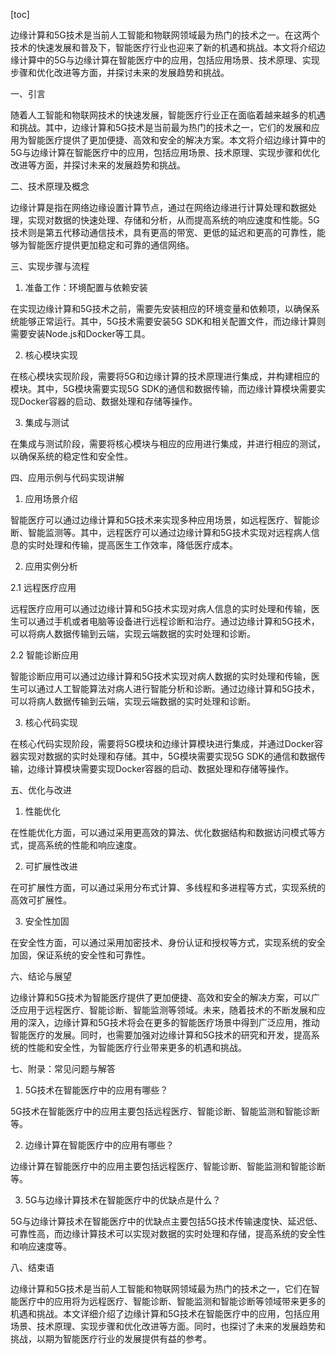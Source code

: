 
[toc]                    
                
                
边缘计算和5G技术是当前人工智能和物联网领域最为热门的技术之一。在这两个技术的快速发展和普及下，智能医疗行业也迎来了新的机遇和挑战。本文将介绍边缘计算中的5G与边缘计算在智能医疗中的应用，包括应用场景、技术原理、实现步骤和优化改进等方面，并探讨未来的发展趋势和挑战。

一、引言

随着人工智能和物联网技术的快速发展，智能医疗行业正在面临着越来越多的机遇和挑战。其中，边缘计算和5G技术是当前最为热门的技术之一，它们的发展和应用为智能医疗提供了更加便捷、高效和安全的解决方案。本文将介绍边缘计算中的5G与边缘计算在智能医疗中的应用，包括应用场景、技术原理、实现步骤和优化改进等方面，并探讨未来的发展趋势和挑战。

二、技术原理及概念

边缘计算是指在网络边缘设置计算节点，通过在网络边缘进行计算处理和数据处理，实现对数据的快速处理、存储和分析，从而提高系统的响应速度和性能。5G技术则是第五代移动通信技术，具有更高的带宽、更低的延迟和更高的可靠性，能够为智能医疗提供更加稳定和可靠的通信网络。

三、实现步骤与流程

1. 准备工作：环境配置与依赖安装

在实现边缘计算和5G技术之前，需要先安装相应的环境变量和依赖项，以确保系统能够正常运行。其中，5G技术需要安装5G SDK和相关配置文件，而边缘计算则需要安装Node.js和Docker等工具。

2. 核心模块实现

在核心模块实现阶段，需要将5G和边缘计算的技术原理进行集成，并构建相应的模块。其中，5G模块需要实现5G SDK的通信和数据传输，而边缘计算模块需要实现Docker容器的启动、数据处理和存储等操作。

3. 集成与测试

在集成与测试阶段，需要将核心模块与相应的应用进行集成，并进行相应的测试，以确保系统的稳定性和安全性。

四、应用示例与代码实现讲解

1. 应用场景介绍

智能医疗可以通过边缘计算和5G技术来实现多种应用场景，如远程医疗、智能诊断、智能监测等。其中，远程医疗可以通过边缘计算和5G技术实现对远程病人信息的实时处理和传输，提高医生工作效率，降低医疗成本。

2. 应用实例分析

2.1 远程医疗应用

远程医疗应用可以通过边缘计算和5G技术实现对病人信息的实时处理和传输，医生可以通过手机或者电脑等设备进行远程诊断和治疗。通过边缘计算和5G技术，可以将病人数据传输到云端，实现云端数据的实时处理和诊断。

2.2 智能诊断应用

智能诊断应用可以通过边缘计算和5G技术实现对病人数据的实时处理和传输，医生可以通过人工智能算法对病人进行智能分析和诊断。通过边缘计算和5G技术，可以将病人数据传输到云端，实现云端数据的实时处理和诊断。

3. 核心代码实现

在核心代码实现阶段，需要将5G模块和边缘计算模块进行集成，并通过Docker容器实现对数据的实时处理和存储。其中，5G模块需要实现5G SDK的通信和数据传输，边缘计算模块需要实现Docker容器的启动、数据处理和存储等操作。

五、优化与改进

1. 性能优化

在性能优化方面，可以通过采用更高效的算法、优化数据结构和数据访问模式等方式，提高系统的性能和响应速度。

2. 可扩展性改进

在可扩展性方面，可以通过采用分布式计算、多线程和多进程等方式，实现系统的高效可扩展性。

3. 安全性加固

在安全性方面，可以通过采用加密技术、身份认证和授权等方式，实现系统的安全加固，保证系统的安全性和可靠性。

六、结论与展望

边缘计算和5G技术为智能医疗提供了更加便捷、高效和安全的解决方案，可以广泛应用于远程医疗、智能诊断、智能监测等领域。未来，随着技术的不断发展和应用的深入，边缘计算和5G技术将会在更多的智能医疗场景中得到广泛应用，推动智能医疗的发展。同时，也需要加强对边缘计算和5G技术的研究和开发，提高系统的性能和安全性，为智能医疗行业带来更多的机遇和挑战。

七、附录：常见问题与解答

1. 5G技术在智能医疗中的应用有哪些？

5G技术在智能医疗中的应用主要包括远程医疗、智能诊断、智能监测和智能诊断等。

2. 边缘计算在智能医疗中的应用有哪些？

边缘计算在智能医疗中的应用主要包括远程医疗、智能诊断、智能监测和智能诊断等。

3. 5G与边缘计算技术在智能医疗中的优缺点是什么？

5G与边缘计算技术在智能医疗中的优缺点主要包括5G技术传输速度快、延迟低、可靠性高，而边缘计算技术可以实现对数据的实时处理和存储，提高系统的安全性和响应速度等。

八、结束语

边缘计算和5G技术是当前人工智能和物联网领域最为热门的技术之一，它们在智能医疗中的应用将为远程医疗、智能诊断、智能监测和智能诊断等领域带来更多的机遇和挑战。本文详细介绍了边缘计算和5G技术在智能医疗中的应用，包括应用场景、技术原理、实现步骤和优化改进等方面。同时，也探讨了未来的发展趋势和挑战，以期为智能医疗行业的发展提供有益的参考。

